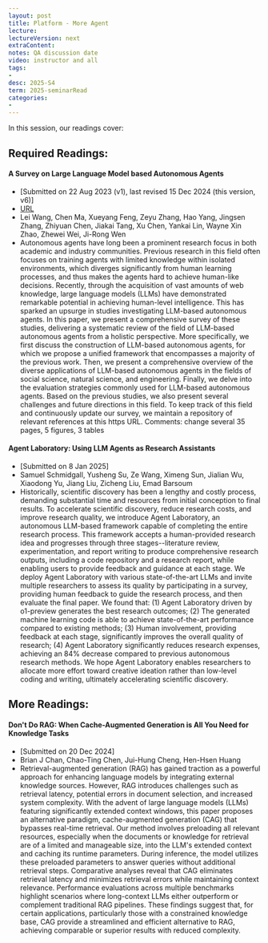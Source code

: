 ```yaml
---
layout: post
title: Platform - More Agent 
lecture: 
lectureVersion: next
extraContent: 
notes: QA discussion date
video: instructor and all  
tags:
- 
desc: 2025-S4
term: 2025-seminarRead
categories:
- 
---
```



In this session, our readings cover: 

## Required Readings: 


#### A Survey on Large Language Model based Autonomous Agents
+ [Submitted on 22 Aug 2023 (v1), last revised 15 Dec 2024 (this version, v6)]
+ [URL](https://arxiv.org/abs/2308.11432)
+ Lei Wang, Chen Ma, Xueyang Feng, Zeyu Zhang, Hao Yang, Jingsen Zhang, Zhiyuan Chen, Jiakai Tang, Xu Chen, Yankai Lin, Wayne Xin Zhao, Zhewei Wei, Ji-Rong Wen
+ Autonomous agents have long been a prominent research focus in both academic and industry communities. Previous research in this field often focuses on training agents with limited knowledge within isolated environments, which diverges significantly from human learning processes, and thus makes the agents hard to achieve human-like decisions. Recently, through the acquisition of vast amounts of web knowledge, large language models (LLMs) have demonstrated remarkable potential in achieving human-level intelligence. This has sparked an upsurge in studies investigating LLM-based autonomous agents. In this paper, we present a comprehensive survey of these studies, delivering a systematic review of the field of LLM-based autonomous agents from a holistic perspective. More specifically, we first discuss the construction of LLM-based autonomous agents, for which we propose a unified framework that encompasses a majority of the previous work. Then, we present a comprehensive overview of the diverse applications of LLM-based autonomous agents in the fields of social science, natural science, and engineering. Finally, we delve into the evaluation strategies commonly used for LLM-based autonomous agents. Based on the previous studies, we also present several challenges and future directions in this field. To keep track of this field and continuously update our survey, we maintain a repository of relevant references at this https URL.
Comments:	change several 35 pages, 5 figures, 3 tables

#### Agent Laboratory: Using LLM Agents as Research Assistants
+ [Submitted on 8 Jan 2025]
+ Samuel Schmidgall, Yusheng Su, Ze Wang, Ximeng Sun, Jialian Wu, Xiaodong Yu, Jiang Liu, Zicheng Liu, Emad Barsoum
+ Historically, scientific discovery has been a lengthy and costly process, demanding substantial time and resources from initial conception to final results. To accelerate scientific discovery, reduce research costs, and improve research quality, we introduce Agent Laboratory, an autonomous LLM-based framework capable of completing the entire research process. This framework accepts a human-provided research idea and progresses through three stages--literature review, experimentation, and report writing to produce comprehensive research outputs, including a code repository and a research report, while enabling users to provide feedback and guidance at each stage. We deploy Agent Laboratory with various state-of-the-art LLMs and invite multiple researchers to assess its quality by participating in a survey, providing human feedback to guide the research process, and then evaluate the final paper. We found that: (1) Agent Laboratory driven by o1-preview generates the best research outcomes; (2) The generated machine learning code is able to achieve state-of-the-art performance compared to existing methods; (3) Human involvement, providing feedback at each stage, significantly improves the overall quality of research; (4) Agent Laboratory significantly reduces research expenses, achieving an 84% decrease compared to previous autonomous research methods. We hope Agent Laboratory enables researchers to allocate more effort toward creative ideation rather than low-level coding and writing, ultimately accelerating scientific discovery.
  


## More Readings: 


#### Don't Do RAG: When Cache-Augmented Generation is All You Need for Knowledge Tasks
+ [Submitted on 20 Dec 2024]
+ Brian J Chan, Chao-Ting Chen, Jui-Hung Cheng, Hen-Hsen Huang
+ Retrieval-augmented generation (RAG) has gained traction as a powerful approach for enhancing language models by integrating external knowledge sources. However, RAG introduces challenges such as retrieval latency, potential errors in document selection, and increased system complexity. With the advent of large language models (LLMs) featuring significantly extended context windows, this paper proposes an alternative paradigm, cache-augmented generation (CAG) that bypasses real-time retrieval. Our method involves preloading all relevant resources, especially when the documents or knowledge for retrieval are of a limited and manageable size, into the LLM's extended context and caching its runtime parameters. During inference, the model utilizes these preloaded parameters to answer queries without additional retrieval steps. Comparative analyses reveal that CAG eliminates retrieval latency and minimizes retrieval errors while maintaining context relevance. Performance evaluations across multiple benchmarks highlight scenarios where long-context LLMs either outperform or complement traditional RAG pipelines. These findings suggest that, for certain applications, particularly those with a constrained knowledge base, CAG provide a streamlined and efficient alternative to RAG, achieving comparable or superior results with reduced complexity.